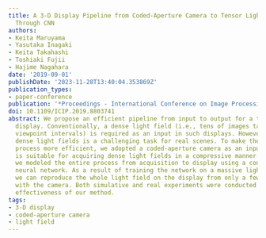 ```yaml
---
title: A 3-D Display Pipeline from Coded-Aperture Camera to Tensor Light-Field Display
  Through CNN
authors:
- Keita Maruyama
- Yasutaka Inagaki
- Keita Takahashi
- Toshiaki Fujii
- Hajime Nagahara
date: '2019-09-01'
publishDate: '2023-11-28T13:40:04.353869Z'
publication_types:
- paper-conference
publication: '*Proceedings - International Conference on Image Processing, ICIP*'
doi: 10.1109/ICIP.2019.8803741
abstract: We propose an efficient pipeline from input to output for a tensor light-field
  display. Conventionally, a dense light field (i.e., tens of images taken with narrow
  viewpoint intervals) is required as an input in such displays. However, obtaining
  dense light fields is a challenging task for real scenes. To make the acquisition
  process more efficient, we adopted a coded-aperture camera as an input device, which
  is suitable for acquiring dense light fields in a compressive manner. Moreover,
  we modeled the entire process from acquisition to display using a convolutional
  neural network. As a result of training the network on a massive light field data,
  we can reproduce the whole light field on the display from only a few images taken
  with the camera. Both simulative and real experiments were conducted to show the
  effectiveness of our method.
tags:
- 3-D display
- coded-aperture camera
- light field
---
```

